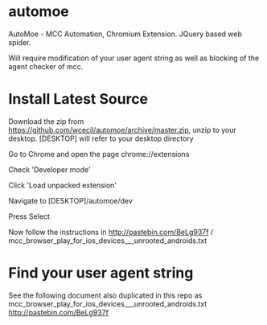 automoe
=======

AutoMoe - MCC Automation, Chromium Extension. JQuery based web spider.

Will require modification of your user agent string as well as blocking of the agent checker of mcc.


Install Latest Source
=======
Download the zip from https://github.com/wcecil/automoe/archive/master.zip, unzip to your desktop. 
[DESKTOP] will refer to your desktop directory 

Go to Chrome and open the page chrome://extensions 

Check 'Developer mode'

Click 'Load unpacked extension' 

Navigate to [DESKTOP]/automoe/dev

Press Select

Now follow the instructions in http://pastebin.com/BeLg937f / mcc_browser_play_for_ios_devices___unrooted_androids.txt


Find your user agent string
=======

See the following document also duplicated in this repo as
          mcc_browser_play_for_ios_devices___unrooted_androids.txt
http://pastebin.com/BeLg937f
